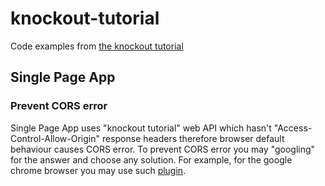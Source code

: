 # knockout-tutorial
Code examples from [the knockout tutorial](http://learn.knockoutjs.com)

## Single Page App
### Prevent CORS error
Single Page App uses "knockout tutorial" web API which hasn't "Access-Control-Allow-Origin" response headers therefore browser default behaviour causes CORS error. To prevent CORS error you may "googling" for the answer and choose any solution. For example, for the google chrome browser you may use such [plugin](https://chrome.google.com/webstore/detail/allow-control-allow-origi/nlfbmbojpeacfghkpbjhddihlkkiljbi).